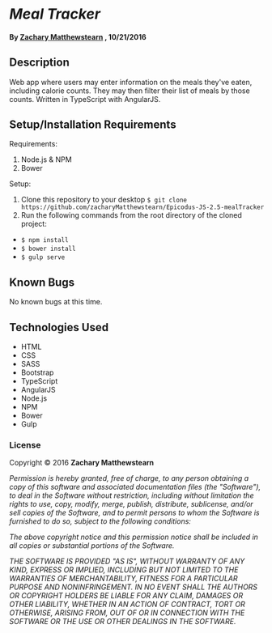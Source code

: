 # _Meal Tracker_

#### By [**Zachary Matthewstearn**](https://github.com/zacharyMatthewstearn) , 10/21/2016

## Description

Web app where users may enter information on the meals they've eaten, including calorie counts. They may then filter their list of meals by those counts. Written in TypeScript with AngularJS.

## Setup/Installation Requirements

Requirements:

1. Node.js & NPM
2. Bower

Setup:

1. Clone this repository to your desktop `$ git clone https://github.com/zacharyMatthewstearn/Epicodus-JS-2.5-mealTracker`
2. Run the following commands from the root directory of the cloned project:
  * `$ npm install`
  * `$ bower install`
  * `$ gulp serve`

## Known Bugs

No known bugs at this time.

## Technologies Used

* HTML
* CSS
* SASS
* Bootstrap
* TypeScript
* AngularJS
* Node.js
* NPM
* Bower
* Gulp

### License

Copyright &copy; 2016 **Zachary Matthewstearn**

_Permission is hereby granted, free of charge, to any person obtaining a copy of this software and associated documentation files (the "Software"), to deal in the Software without restriction, including without limitation the rights to use, copy, modify, merge, publish, distribute, sublicense, and/or sell copies of the Software, and to permit persons to whom the Software is furnished to do so, subject to the following conditions:_

_The above copyright notice and this permission notice shall be included in all copies or substantial portions of the Software._

_THE SOFTWARE IS PROVIDED "AS IS", WITHOUT WARRANTY OF ANY KIND, EXPRESS OR IMPLIED, INCLUDING BUT NOT LIMITED TO THE WARRANTIES OF MERCHANTABILITY, FITNESS FOR A PARTICULAR PURPOSE AND NONINFRINGEMENT. IN NO EVENT SHALL THE AUTHORS OR COPYRIGHT HOLDERS BE LIABLE FOR ANY CLAIM, DAMAGES OR OTHER LIABILITY, WHETHER IN AN ACTION OF CONTRACT, TORT OR OTHERWISE, ARISING FROM, OUT OF OR IN CONNECTION WITH THE SOFTWARE OR THE USE OR OTHER DEALINGS IN THE SOFTWARE._
